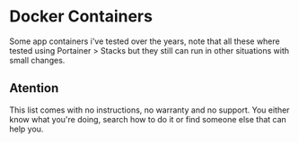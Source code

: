 # Docker Containers

Some app containers i've tested over the years, 
note that all these where tested using Portainer > Stacks but they still can run in other situations with small changes. 

## Atention

This list comes with no instructions, no warranty and no support. You either know what you're doing, search how to do it or find someone else that can help you. 
